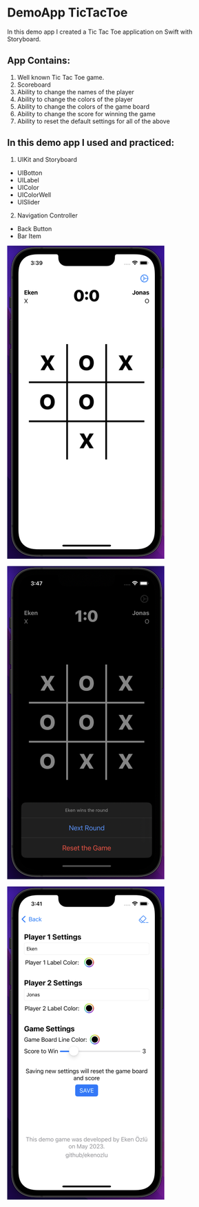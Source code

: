 # DemoApp TicTacToe
In this demo app I created a Tic Tac Toe application on Swift with Storyboard.

## App Contains:
1. Well known Tic Tac Toe game.
2. Scoreboard
3. Ability to change the names of the player
4. Ability to change the colors of the player
5. Ability to change the colors of the game board
6. Ability to change the score for winning the game
7. Ability to reset the default settings for all of the above

## In this demo app I used and practiced:
1. UIKit and Storyboard
  * UIBotton
  * UILabel
  * UIColor
  * UIColorWell
  * UISlider
2. Navigation Controller
  * Back Button
  * Bar Item

![alt text](https://github.com/ekenozlu/DemoAppTicTacToe/blob/main/light_gamescreen.png "Light Game Screen")

![alt text](https://github.com/ekenozlu/DemoAppTicTacToe/blob/main/dark_gamescreen.png "Dark Game Screen")

![alt text](https://github.com/ekenozlu/DemoAppTicTacToe/blob/main/light_settingsscreen.png "Light Settings Screen")



